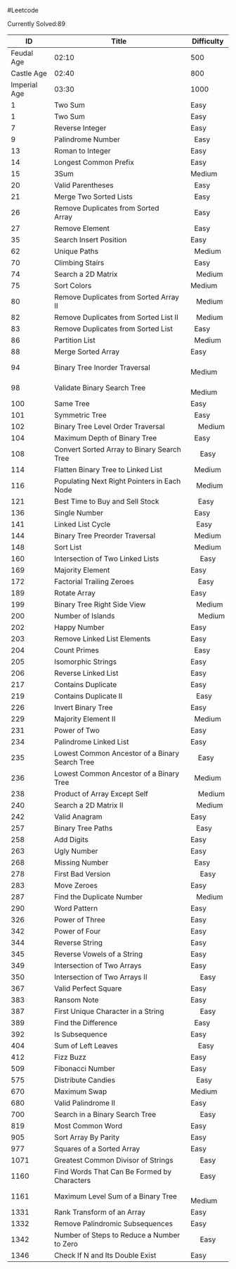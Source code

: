 #Leetcode

Currently Solved:89

ID             | Title | Difficulty 
---------------|-----   |-----------
Feudal Age     | 02:10 |  500 
Castle Age     | 02:40 |  800 
Imperial Age   | 03:30 | 1000 
1              |Two Sum| Easy
1	|Two Sum    |	Easy
7	|Reverse Integer    |	Easy
9	|Palindrome Number   | 	Easy
13|	Roman to Integer    |	Easy
14|	Longest Common Prefix    |	Easy
15|	3Sum    |	Medium
20|	Valid Parentheses   | 	Easy
21|	Merge Two Sorted Lists   | 	Easy
26|	Remove Duplicates from Sorted Array   | 	Easy
27|	Remove Element   | 	Easy
35|	Search Insert Position    |	Easy
62|	Unique Paths   | 	Medium
70|	Climbing Stairs   | 	Easy
74|	Search a 2D Matrix  |  	Medium
75|	Sort Colors    |	Medium
80|	Remove Duplicates from Sorted Array II  |  	Medium
82|	Remove Duplicates from Sorted List II  |  	Medium
83|	Remove Duplicates from Sorted List   | 	Easy
86|	Partition List   | 	Medium
88|	Merge Sorted Array    	|Easy
94|	Binary Tree Inorder Traversal|    	Medium
98|	Validate Binary Search Tree|    	Medium
100|	Same Tree    |	Easy
101	|Symmetric Tree   | 	Easy
102	|Binary Tree Level Order Traversal |   	Medium
104	|Maximum Depth of Binary Tree   | 	Easy
108	|Convert Sorted Array to Binary Search Tree|    	Easy
114	|Flatten Binary Tree to Linked List   | 	Medium
116	|Populating Next Right Pointers in Each Node  |  	Medium
121	|Best Time to Buy and Sell Stock |   	Easy
136	|Single Number   | 	Easy
141	|Linked List Cycle  |  	Easy
144	|Binary Tree Preorder Traversal   | 	Medium
148	|Sort List   | 	Medium
160	|Intersection of Two Linked Lists|    	Easy
169	|Majority Element    	|Easy
172	|Factorial Trailing Zeroes |   	Easy
189	|Rotate Array    	|Easy
199	|Binary Tree Right Side View  |  	Medium
200	|Number of Islands |   	Medium
202	|Happy Number    	|Easy
203	|Remove Linked List Elements    |	Easy
204	|Count Primes   | 	Easy
205	|Isomorphic Strings    |	Easy
206	|Reverse Linked List    |	Easy
217	|Contains Duplicate    	|Easy
219	|Contains Duplicate II  |  	Easy
226	|Invert Binary Tree    |	Easy
229	|Majority Element II   | 	Medium
231	|Power of Two    |	Easy
234	|Palindrome Linked List    |	Easy
235	|Lowest Common Ancestor of a Binary Search Tree |   	Easy
236	|Lowest Common Ancestor of a Binary Tree   | 	Medium
238	|Product of Array Except Self |   	Medium
240	|Search a 2D Matrix II  |  	Medium
242	|Valid Anagram    |	Easy
257	|Binary Tree Paths  |  	Easy
258	|Add Digits    |	Easy
263	|Ugly Number    |	Easy
268	|Missing Number   | 	Easy
278	|First Bad Version|    	Easy
283	|Move Zeroes    |	Easy
287	|Find the Duplicate Number  |  	Medium
290	|Word Pattern    	|Easy
326	|Power of Three    	|Easy
342	|Power of Four    	|Easy
344	|Reverse String    	|Easy
345	|Reverse Vowels of a String    	|Easy
349	|Intersection of Two Arrays    |	Easy
350	|Intersection of Two Arrays II|    	Easy
367	|Valid Perfect Square    	|Easy
383	|Ransom Note    	|Easy
387	|First Unique Character in a String|    	Easy
389	|Find the Difference   | 	Easy
392	|Is Subsequence    	|Easy
404	|Sum of Left Leaves |   	Easy
412	|Fizz Buzz    	|Easy
509	|Fibonacci Number    |	Easy
575	|Distribute Candies  |  	Easy
670	|Maximum Swap    	|Medium
680	|Valid Palindrome II    	|Easy
700	|Search in a Binary Search Tree|    	Easy
819	|Most Common Word    	|Easy
905	|Sort Array By Parity    	|Easy
977	|Squares of a Sorted Array    	|Easy
1071|	Greatest Common Divisor of Strings|    	Easy
1160|	Find Words That Can Be Formed by Characters|    	Easy
1161|	Maximum Level Sum of a Binary Tree|    	Medium
1331|	Rank Transform of an Array    	|Easy
1332|	Remove Palindromic Subsequences    	|Easy
1342|	Number of Steps to Reduce a Number to Zero|    	Easy
1346	|Check If N and Its Double Exist    	|Easy




